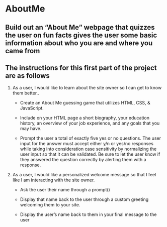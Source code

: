 # AboutMe

## Build out an “About Me” webpage that quizzes the user on fun facts gives the user some basic information about who you are and where you came from

## The instructions for this first part of the project are as follows

1. As a user, I would like to learn about the site owner so I can get to know them better..

    - Create an About Me guessing game that utilizes HTML, CSS, & JavaScript.

    - Include on your HTML page a short biography, your education history, an overview of your job experience, and any goals that you may have.

    - Prompt the user a total of exactly five yes or no questions. The user input for the answer must accept either y/n or yes/no responses while taking into consideration case sensitivity by normalizing the user input so that it can be validated.  Be sure to let the user know if they answered the question correctly by alerting them with a response.

2. As a user, I would like a personalized welcome message so that I feel like I am interacting with the site owner.

    - Ask the user their name through a prompt()

    - Display that name back to the user through a custom greeting welcoming them to your site.

    - Display the user’s name back to them in your final message to the user
